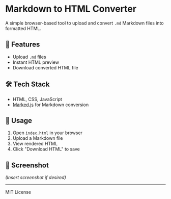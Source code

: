 # Markdown to HTML Converter

A simple browser-based tool to upload and convert `.md` Markdown files into formatted HTML.

## 🚀 Features

- Upload `.md` files
- Instant HTML preview
- Download converted HTML file

## 🛠 Tech Stack

- HTML, CSS, JavaScript
- [Marked.js](https://marked.js.org/) for Markdown conversion

## 📂 Usage

1. Open `index.html` in your browser
2. Upload a Markdown file
3. View rendered HTML
4. Click "Download HTML" to save

## 📸 Screenshot

*(Insert screenshot if desired)*

---

MIT License
